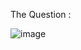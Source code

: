 The Question : 

![image](https://user-images.githubusercontent.com/95938496/216630282-e8b3103e-6c52-440d-b823-56082ebaea5c.png)
